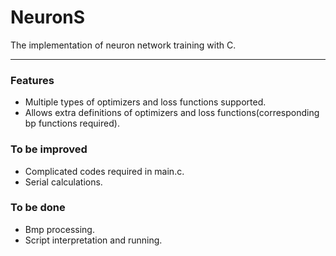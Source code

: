 # NeuronS #
The implementation of neuron network training with C.
***
### Features
* Multiple types of optimizers and loss functions supported.
* Allows extra definitions of optimizers and loss functions(corresponding bp functions required).
### To be improved
* Complicated codes required in main.c.
* Serial calculations.
### To be done
* Bmp processing.
* Script interpretation and running.
